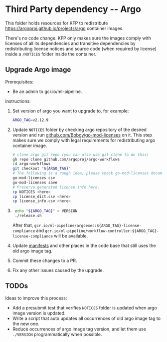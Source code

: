 # Third Party dependency -- Argo

This folder holds resources for KFP to redistribute <https://argoproj.github.io/projects/argo>
container images.

There's no code change. KFP only makes sure the images comply with licenses of all its dependencies
and transitive dependencies by redistributing license notices and source code (when required by
license) inside a `/NOTICES` folder inside the container.

## Upgrade Argo image

Prerequisites:

* Be an admin to gcr.io/ml-pipeline.

Instructions:

1. Set version of argo you want to upgrade to, for example:

    ```bash
    ARGO_TAG=v2.12.9
    ```

1. Update `NOTICES` folder by checking argo repository of the desired version and run [github.com/Bobgy/go-mod-licenses](github.com/Bobgy/go-mod-licenses) on it. This step makes sure we comply with legal requirements for redistributing argo container image.

    ```bash
    # clone argo git repo (you can also use git clone to do this)
    gh repo clone github.com/argoproj/argo-workflows
    cd argo-workflows
    git checkout "${ARGO_TAG}"
    # The following is a rough idea, please check go-mod-licenses documentation on the exact workflow.
    go-mod-licenses csv
    go-mod-licenses save
    # Preserve generated license info here.
    cp NOTICES <here>
    cp license_dict.csv <here>
    cp license_info.csv <here>
    ```

1. ```bash
    echo "${ARGO_TAG}" > VERSION
    ./release.sh
    ```

    After that, `gcr.io/ml-pipeline/argoexec:${ARGO_TAG}-license-compliance` and
    `gcr.io/ml-pipeline/workflow-controller:${ARGO_TAG}-license-compliance` will be available.

1. Update [manifests](../../manifests) and other places in the code base that still uses the old argo image tag.

1. Commit these changes to a PR.

1. Fix any other issues caused by the upgrade.

## TODOs

Ideas to improve this process:

* Add a presubmit test that verifies `NOTICES` folder is updated when argo image version is updated.
* Write a script that auto updates all occurrences of old argo image
tag to the new one.
* Reduce occurrences of argo image tag version, and let them use `./VERSION` programmatically when possible.
